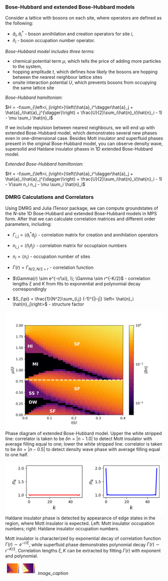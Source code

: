 ### Bose-Hubbard and extended Bose-Hubbard models

Consider a lattice with bosons on each site, where operators are defined as the following:
- $\hat{a}_i, \hat{a}^{\dagger}_i$ - boson annihilation and creation operators for site $i$,
- $\hat{n}_{i}$ - boson occupation number operator.

_Bose-Hubbard model includes three terms:_
- chemical potential term $\mu$, which tells the price of adding more particles to the system, 
- hopping amplitude $t$, which defines how likely the bosons are hopping between the nearest neighbour lattice sites
- onsite interaction potential $U$, which prevents bosons from occupying the same lattice site

_Bose-Hubbard hamiltonian:_

$H = -t\sum_{\left<i, j\right>}\left(\hat{a}_i^\dagger\hat{a}_j + \hat{a}_i\hat{a}_j^{\dagger}\right) + \frac{U}{2}\sum_i\hat{n}_i(\hat{n}_i - 1) - \mu \sum_i \hat{n}_i$


If we include repulsion between nearest neighbours, we will end up with extended Bose-Hubbard model, which demonstrates several new phases even in one-dimensional case. Besides Mott insulator and superfluid phases present in the original Bose-Hubbard model, you can observe density wave, supersolid and Haldane insulator phases in 1D extended Bose-Hubbard model. 

_Extended Bose-Hubbard hamiltonian:_

$H = -t\sum_{\left<i, j\right>}\left(\hat{a}_i^\dagger\hat{a}_j + \hat{a}_i\hat{a}_j^{\dagger}\right) + \frac{U}{2}\sum_i\hat{n}_i(\hat{n}_i - 1) - V\sum n_i n_j - \mu \sum_i \hat{n}_i$




### DMRG Calculations and Correlators

Using DMRG and Julia ITensor package, we can compute groundstates of the $N$-site 1D Bose-Hubbard and extended Bose-Hubbard models in MPS form. After that we can calculate correlation matrices and different order parameters, including: 

- $\Gamma_{i,j} = \left< \hat{a}_i^\dagger \hat{a}_j\right>$ - correlation matrix for creation and annihilation operators

- $n_{i,j} = \left< \hat{n}_i \hat{n}_j\right>$ - correlation matrix for occuptaion numbers

- $n_{i} = \left< n_i\right>$ - occupation number of sites

- $\Gamma(r) = \Gamma_{N/2, N/2+r}$ - correlation function 

- $\Gamma(r) \sim e^{-r/\xi}, \\; \Gamma \sim r^{-K/2}$ - correlation lengths $\xi$ and $K$ from fits to exponential and polynomial decay correspondingly

- $S_{\pi} = \frac{1}{N^2}\sum_{i,j} (-1)^{|i-j|} \left< \hat{n}_i \hat{n}_j\right>$ - structure factor

![Extended Bose-Hubbard model phase diagram](https://github.com/mgoloshchapov/Bose-Hubbard-phases/blob/main/results/PhaseDiagramEBHM_navg.png) 
Phase diagram of extended Bose-Hubbard model. Upper the white stripped line: correlator is taken to be $\delta n = \left|n - 1.0 \right|$ to detect Mott insulator with average filling equal to one; lower the white stripped line: correlator is taken to be $\delta n = \left|n - 0.5 \right|$ to detect density wave phase with average filling equal to one half. 


![Edge states](https://github.com/mgoloshchapov/Bose-Hubbard-phases/blob/main/results/edge_states.png)
Haldane insulator phase is detected by appearance of edge states in the region, where Mott insulator is expected. Left: Mott insulator occupation numbers; right: Haldane insulator occupation numbers. 


Mott insulator is characterized by exponential decay of correlation function $\Gamma(r) \sim e^{-r/\xi}$, while superfluid phase demonstrates polynomial decay $\Gamma(r) \sim r^{-K/2}$. Correlation lengths $\xi, K$ can be extracted by fitting  $\Gamma(r)$ with exponent and polynomial. 


<p float="left">
  <img src="https://github.com/mgoloshchapov/Bose-Hubbard-phases/blob/main/results/correlation_lengths.png" width="100" />
  <em>image_caption</em>
</p>

